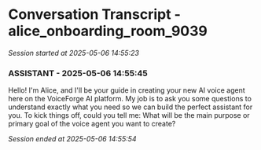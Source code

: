 # Conversation Transcript - alice_onboarding_room_9039

*Session started at 2025-05-06 14:55:23*

### ASSISTANT - 2025-05-06 14:55:45

Hello! I'm Alice, and I'll be your guide in creating your new AI voice agent here on the VoiceForge AI platform. My job is to ask you some questions to understand exactly what you need so we can build the perfect assistant for you. To kick things off, could you tell me: What will be the main purpose or primary goal of the voice agent you want to create?

*Session ended at 2025-05-06 14:55:54*
